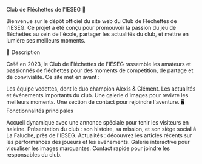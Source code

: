 Club de Fléchettes de l'IESEG 🎯

Bienvenue sur le dépôt officiel du site web du Club de Fléchettes de l'IESEG. Ce projet a été conçu pour promouvoir la passion du jeu de fléchettes au sein de l'école, partager les actualités du club, et mettre en lumière ses meilleurs moments.

🌟 Description

Créé en 2023, le Club de Fléchettes de l'IESEG rassemble les amateurs et passionnés de fléchettes pour des moments de compétition, de partage et de convivialité. Ce site met en avant :

Les équipe vedettes, dont le duo champion Alexis & Clément.
Les actualités et événements importants du club.
Une galerie d'images pour revivre les meilleurs moments.
Une section de contact pour rejoindre l'aventure.
🖥️ Fonctionnalités principales

Accueil dynamique avec une annonce spéciale pour tenir les visiteurs en haleine.
Présentation du club : son histoire, sa mission, et son siège social à La Faluche, près de l'IESEG.
Actualités : découvrez les articles récents sur les performances des joueurs et les événements.
Galerie interactive pour visualiser les images marquantes.
Contact rapide pour joindre les responsables du club.
